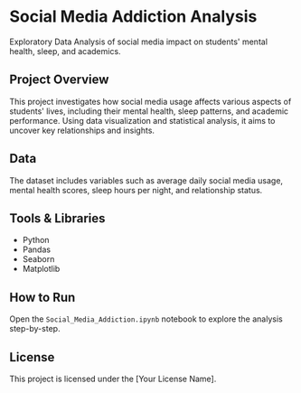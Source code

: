 # Social Media Addiction Analysis

Exploratory Data Analysis of social media impact on students' mental health, sleep, and academics.

## Project Overview
This project investigates how social media usage affects various aspects of students' lives, including their mental health, sleep patterns, and academic performance. Using data visualization and statistical analysis, it aims to uncover key relationships and insights.

## Data
The dataset includes variables such as average daily social media usage, mental health scores, sleep hours per night, and relationship status.

## Tools & Libraries
- Python
- Pandas
- Seaborn
- Matplotlib

## How to Run
Open the `Social_Media_Addiction.ipynb` notebook to explore the analysis step-by-step.

## License
This project is licensed under the [Your License Name].
